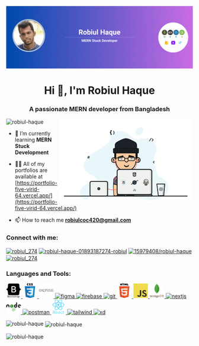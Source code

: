 <img alt="MERN Stuck Developer" src="https://github.com/Robiul-Haque/Robiul-Haque/blob/main/banner.gif?raw=true"/>

<h1 align="center">Hi 👋, I'm Robiul Haque</h1>
<h3 align="center">A passionate MERN developer from Bangladesh</h3>

<img align="right" alt="Frontend Developer" width="360" src="https://github.com/Robiul-Haque/Robiul-Haque/blob/main/coding.gif"/>

<p align="left"> <img src="https://komarev.com/ghpvc/?username=robiul-haque&label=Profile%20views&color=0e75b6&style=flat" alt="robiul-haque" /> </p>

- 🌱 I’m currently learning **MERN Stuck Development**

- 👨‍💻 All of my portfolios are available at [https://portfolio-five-virid-64.vercel.app/](https://portfolio-five-virid-64.vercel.app/)

- 📫 How to reach me **robiulcoc420@gmail.com**

<h3 align="left">Connect with me:</h3>
<p align="left">
<a href="https://twitter.com/robiul_274" target="blank"><img align="center" src="https://raw.githubusercontent.com/rahuldkjain/github-profile-readme-generator/master/src/images/icons/Social/twitter.svg" alt="robiul_274" height="30" width="40" /></a>
<a href="https://linkedin.com/in/robiul-haque-01893187274-robiul" target="blank"><img align="center" src="https://raw.githubusercontent.com/rahuldkjain/github-profile-readme-generator/master/src/images/icons/Social/linked-in-alt.svg" alt="robiul-haque-01893187274-robiul" height="30" width="40" /></a>
<a href="https://stackoverflow.com/users/15979408/robiul-haque" target="blank"><img align="center" src="https://raw.githubusercontent.com/rahuldkjain/github-profile-readme-generator/master/src/images/icons/Social/stack-overflow.svg" alt="15979408/robiul-haque" height="30" width="40" /></a>
<a href="https://instagram.com/robiul_274" target="blank"><img align="center" src="https://raw.githubusercontent.com/rahuldkjain/github-profile-readme-generator/master/src/images/icons/Social/instagram.svg" alt="robiul_274" height="30" width="40" /></a>
</p>

<h3 align="left">Languages and Tools:</h3>
<p align="left"> <a href="https://getbootstrap.com" target="_blank" rel="noreferrer"> <img src="https://raw.githubusercontent.com/devicons/devicon/master/icons/bootstrap/bootstrap-plain-wordmark.svg" alt="bootstrap" width="40" height="40"/> </a> <a href="https://www.w3schools.com/css/" target="_blank" rel="noreferrer"> <img src="https://raw.githubusercontent.com/devicons/devicon/master/icons/css3/css3-original-wordmark.svg" alt="css3" width="40" height="40"/> </a> <a href="https://expressjs.com" target="_blank" rel="noreferrer"> <img src="https://raw.githubusercontent.com/devicons/devicon/master/icons/express/express-original-wordmark.svg" alt="express" width="40" height="40"/> </a> <a href="https://www.figma.com/" target="_blank" rel="noreferrer"> <img src="https://www.vectorlogo.zone/logos/figma/figma-icon.svg" alt="figma" width="40" height="40"/> </a> <a href="https://firebase.google.com/" target="_blank" rel="noreferrer"> <img src="https://www.vectorlogo.zone/logos/firebase/firebase-icon.svg" alt="firebase" width="40" height="40"/> </a> <a href="https://git-scm.com/" target="_blank" rel="noreferrer"> <img src="https://www.vectorlogo.zone/logos/git-scm/git-scm-icon.svg" alt="git" width="40" height="40"/> </a> <a href="https://www.w3.org/html/" target="_blank" rel="noreferrer"> <img src="https://raw.githubusercontent.com/devicons/devicon/master/icons/html5/html5-original-wordmark.svg" alt="html5" width="40" height="40"/> </a> <a href="https://developer.mozilla.org/en-US/docs/Web/JavaScript" target="_blank" rel="noreferrer"> <img src="https://raw.githubusercontent.com/devicons/devicon/master/icons/javascript/javascript-original.svg" alt="javascript" width="40" height="40"/> </a> <a href="https://www.mongodb.com/" target="_blank" rel="noreferrer"> <img src="https://raw.githubusercontent.com/devicons/devicon/master/icons/mongodb/mongodb-original-wordmark.svg" alt="mongodb" width="40" height="40"/> </a> <a href="https://nextjs.org/" target="_blank" rel="noreferrer"> <img src="https://cdn.worldvectorlogo.com/logos/nextjs-2.svg" alt="nextjs" width="40" height="40"/> </a> <a href="https://nodejs.org" target="_blank" rel="noreferrer"> <img src="https://raw.githubusercontent.com/devicons/devicon/master/icons/nodejs/nodejs-original-wordmark.svg" alt="nodejs" width="40" height="40"/> </a> <a href="https://postman.com" target="_blank" rel="noreferrer"> <img src="https://www.vectorlogo.zone/logos/getpostman/getpostman-icon.svg" alt="postman" width="40" height="40"/> </a> <a href="https://reactjs.org/" target="_blank" rel="noreferrer"> <img src="https://raw.githubusercontent.com/devicons/devicon/master/icons/react/react-original-wordmark.svg" alt="react" width="40" height="40"/> </a> <a href="https://tailwindcss.com/" target="_blank" rel="noreferrer"> <img src="https://www.vectorlogo.zone/logos/tailwindcss/tailwindcss-icon.svg" alt="tailwind" width="40" height="40"/> </a> <a href="https://www.adobe.com/products/xd.html" target="_blank" rel="noreferrer"> <img src="https://cdn.worldvectorlogo.com/logos/adobe-xd.svg" alt="xd" width="40" height="40"/> </a> </p>

<p><img align="left" src="https://github-readme-stats.vercel.app/api/top-langs?username=robiul-haque&show_icons=true&locale=en&layout=compact" alt="robiul-haque" /></p>

<p>&nbsp;<img align="center" src="https://github-readme-stats.vercel.app/api?username=robiul-haque&show_icons=true&locale=en" alt="robiul-haque" /></p>

<p><img align="center" src="https://github-readme-streak-stats.herokuapp.com/?user=robiul-haque&" alt="robiul-haque" /></p>
